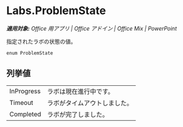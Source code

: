 
# <a name="labs.problemstate"></a>Labs.ProblemState

 _**適用対象:** Office 用アプリ | Office アドイン | Office Mix | PowerPoint_

指定されたラボの状態の値。

```
enum ProblemState
```


## <a name="enumeration-values"></a>列挙値


|||
|:-----|:-----|
|InProgress|ラボは現在進行中です。|
|Timeout|ラボがタイムアウトしました。|
|Completed|ラボが完了しました。|
